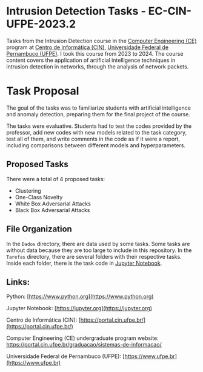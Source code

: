 # Intrusion Detection Tasks - EC-CIN-UFPE-2023.2
Tasks from the Intrusion Detection course in the [Computer Engineering (CE)](https://portal.cin.ufpe.br/graduacao/#engenharia-da-computacao) program at [Centro de Informática (CIN)](https://portal.cin.ufpe.br/), [Universidade Federal de Pernambuco (UFPE)](https://www.ufpe.br/). I took this course from 2023 to 2024. The course content covers the application of artificial intelligence techniques in intrusion detection in networks, through the analysis of network packets.

# Task Proposal
The goal of the tasks was to familiarize students with artificial intelligence and anomaly detection, preparing them for the final project of the course.

The tasks were evaluative. Students had to test the codes provided by the professor, add new codes with new models related to the task category, test all of them, and write comments in the code as if it were a report, including comparisons between different models and hyperparameters.

## Proposed Tasks
There were a total of 4 proposed tasks:
- Clustering
- One-Class Novelty
- White Box Adversarial Attacks
- Black Box Adversarial Attacks

## File Organization
In the `Dados` directory, there are data used by some tasks. Some tasks are without data because they are too large to include in this repository.
In the `Tarefas` directory, there are several folders with their respective tasks. Inside each folder, there is the task code in [Jupyter Notebook](https://jupyter.org).

## Links:

Python: [https://www.python.org](https://www.python.org)

Jupyter Notebook: [https://jupyter.org](https://jupyter.org)

Centro de Informática (CIN): [https://portal.cin.ufpe.br/](https://portal.cin.ufpe.br/)

Computer Engineering (CE) undergraduate program website: https://portal.cin.ufpe.br/graduacao/sistemas-de-informacao/

Universidade Federal de Pernambuco (UFPE): [https://www.ufpe.br](https://www.ufpe.br)
